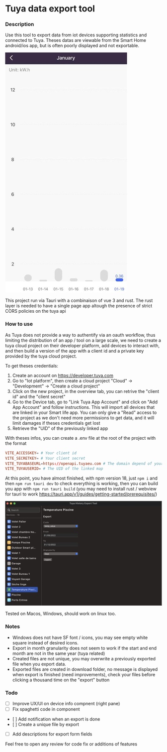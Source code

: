 # Tuya data export tool

### Description

Use this tool to export data from iot devices supporting statistics and connected to Tuya. Theses datas are viewable from the Smart Home android/ios app, but is often poorly displayed and not exportable.

![](./images/smart_life_stat_display.jpg)

This project run via Tauri with a combinaison of vue 3 and rust. The rust layer is needed to have a single page app altough the presence of strict CORS policies on the tuya api

### How to use

As Tuya does not provide a way to authentify via an oauth workflow, thus limiting the distribution of an app / tool on a large scale, we need to create a tuya cloud project on their developer platform, add devices to interact with, and then build a version of the app with a client id and a private key provided by the tuya cloud project.

To get theses credentials:

1. Create an account on https://developer.tuya.com
2. Go to "Iot platform", then create a cloud project "Cloud" -> "Development" -> "Create a cloud project"
3. Click on the new project, in the overview tab, you can retrive the "client id" and the "client secret"
4. Go to the Device tab, go to "Link Tuya App Account" and click on "Add App Account" and follow instructions. This will import all devices that are linked in your Smart life app. You can only give a "Read" access to the project as we don't need more permissions to get data, and it will limit damages if theses credentials get lost
5. Retrieve the "UID" of the previously linked app

With theses infos, you can create a .env file at the root of the project with the format

```TOML
VITE_ACCESSKEY= # Your client id
VITE_SECRETKEY= # Your client secret
VITE_TUYABASEURL=https://openapi.tuyaeu.com # The domain depend of your region, ex: .tuyacn.com for china
VITE_TUYAUSERID= # The UID of the linked map
```

At this point, you have almost finished, with npm version 18, just `npm i` and then `npm run tauri dev` to check everything is working, then you can build you app with `npm run tauri build` (you may need to install rust / webview for tauri to work https://tauri.app/v1/guides/getting-started/prerequisites/)

![](./images/app_screenshot.png)

Tested on Macos, Windows, should work on linux too.

### Notes

- Windows does not have SF font / icons, you may see empty white square instead of desired icons.
- Export in month granularity does not seem to work if the start and end month are not in the same year (tuya related)
- Created files are not unique, you may overwrite a previously exported file when you export data.
- Exported files are created in download folder, no message is displayed when export is finished (need improvements), check your files before clicking a thousand time on the "export" button

### Todo

- [ ] Improve UX/UI on device info compnent (right pane)
- [ ] Fix spaghetti code in component
- [ ] Add notification when an export is done
- [ ] Create a unique file by export
- [ ] Add descriptions for export form fields

Feel free to open any review for code fix or additions of features
